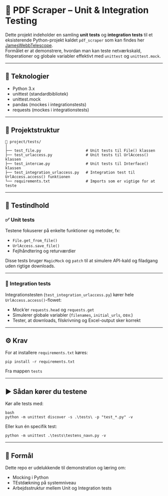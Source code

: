 # 🧪 PDF Scraper – Unit & Integration Testing

Dette projekt indeholder en samling **unit tests** og **integration tests** til et eksisterende Python-projekt kaldet ```pdf_scraper``` som kan findes her [JamesWebbTelescope](https://github.com/JamesWebbTelescope/uge-4).  
Formålet er at demonstrere, hvordan man kan teste netværkskald, filoperationer og globale variabler effektivt med ```unittest``` og ```unittest.mock```.

---

## 🧰 Teknologier
- Python 3.x  
- unittest (standardbibliotek)  
- unittest.mock  
- pandas (mockes i integrationstests)  
- requests (mockes i integrationstests)

---

## 📂 Projektstruktur
```
📁 project/tests/
│
├── test_file.py                    # Unit tests til File() klassen
├── test_urlaccess.py               # Unit tests til UrlAccess() klassen
├── test_intercae.py                # Unit tests til Interface() klassen
├── test_integration_urlaccess.py   # Integration test til UrlAccess.access() funktionen
└── requirements.txt                # Imports som er vigtige for at teste
```

---

## 🧠 Testindhold

### ✅ Unit tests
Testene fokuserer på enkelte funktioner og metoder, fx:
- `File.get_from_file()`
- `UrlAccess.save_file()`
- Fejlhåndtering og returværdier

Disse tests bruger `MagicMock` og `patch` til at simulere API-kald og filadgang uden rigtige downloads.

---

### 🔗 Integration tests
Integrationstesten (`test_integration_urlaccess.py`) kører hele `UrlAccess.access()`-flowet:
- Mock’er `requests.head` og `requests.get`
- Simulerer globale variabler (`filenames`, `initial_urls`, osv.)
- Tester, at downloads, filskrivning og Excel-output sker korrekt

---

## ⚙️ Krav
For at installere ```requirements.txt``` køres:
```
pip install -r requirements.txt
```
Fra mappen ```tests```

---

## ▶️ Sådan kører du testene
Kør alle tests med:
```
bash
python -m unittest discover -s .\tests\ -p "test_*.py" -v
```
Eller kun én specifik test:
```
python -m unittest .\tests\testens_navn.py -v
```

---

## 🧩 Formål
Dette repo er udelukkende til demonstration og læring om:
* Mocking i Python
* TEstdækning på systemniveau
* Arbejdsstruktur mellem Unit og Integration tests
